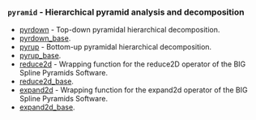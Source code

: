 ### `pyramid` - Hierarchical pyramid analysis and decomposition

* [pyrdown](pyrdown.html)        - Top-down pyramidal hierarchical decomposition.
* [pyrdown_base](pyrdown_base.html).
* [pyrup](pyrup.html)          - Bottom-up pyramidal hierarchical decomposition.
* [pyrup_base](pyrup_base.html).
* [reduce2d](reduce2d.html)       - Wrapping function for the reduce2D operator of the BIG Spline Pyramids Software.
* [reduce2d_base](reduce2d_base.html).
* [expand2d](expand2d.html)       - Wrapping function for the expand2d operator of the BIG Spline Pyramids Software.
* [expand2d_base](expand2d_base.html).